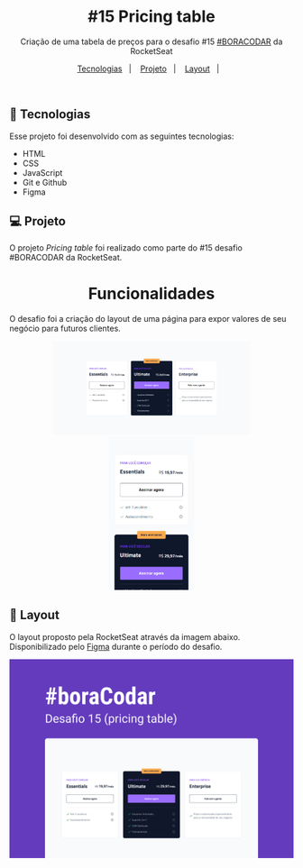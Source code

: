 <h1 align="center"> #15 Pricing table </h1>

<p align="center">
Criação de uma tabela de preços para o desafio #15 <a href="https://boracodar.dev/">#BORACODAR</a> da RocketSeat<br/>
</p>

<p align="center">
  <a href="#-tecnologias">Tecnologias</a>&nbsp;&nbsp;&nbsp;|&nbsp;&nbsp;&nbsp;
  <a href="#-projeto">Projeto</a>&nbsp;&nbsp;&nbsp;|&nbsp;&nbsp;&nbsp;
  <a href="#-layout">Layout</a>&nbsp;&nbsp;&nbsp;|&nbsp;&nbsp;&nbsp;
</p>

<br>

## 🚀 Tecnologias

Esse projeto foi desenvolvido com as seguintes tecnologias:

- HTML
- CSS
- JavaScript
- Git e Github
- Figma

## 💻 Projeto

O projeto _Pricing table_ foi realizado como parte do #15 desafio #BORACODAR da RocketSeat.

<h1 align="center">
  Funcionalidades
</h1>

O desafio foi a criação do layout de uma página para expor valores de seu negócio para futuros clientes.

<p align="center" id="-layout-figma">
  <img alt="login figma" src="./assets/desktop.png" width="70%">
  <img alt="login figma" src="./assets/mobile.png" width="30%">
</p>
<!-- <p align="center" id="-layout-figma">
</p> -->

## 🔖 Layout

O layout proposto pela RocketSeat através da imagem abaixo</a>. Disponibilizado pelo [Figma](https://figma.com) durante o período do desafio.

<p align="center" id="-layout-figma">
  <img alt="login figma" src="./assets/cover.jpg" width="100%">
</p>
